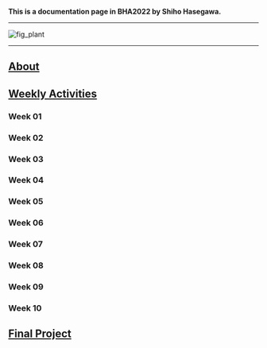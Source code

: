 **This is a documentation page in BHA2022 by Shiho Hasegawa.**

___


![fig_plant](https://user-images.githubusercontent.com/100834944/156968710-2bcdf01e-42b2-482b-83fd-6b1d176b8396.jpg)





___

## [About](about/)


## [Weekly Activities](weeklyactivities/)

### Week 01
### Week 02
### Week 03
### Week 04
### Week 05
### Week 06
### Week 07
### Week 08
### Week 09
### Week 10


## [Final Project](finalproject/)
